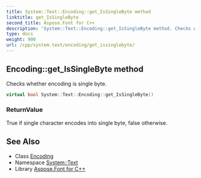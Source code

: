 ```yaml
---
title: System::Text::Encoding::get_IsSingleByte method
linktitle: get_IsSingleByte
second_title: Aspose.Font for C++
description: 'System::Text::Encoding::get_IsSingleByte method. Checks whether encoding is single byte in C++.'
type: docs
weight: 900
url: /cpp/system.text/encoding/get_issinglebyte/
---
```

## Encoding::get_IsSingleByte method


Checks whether encoding is single byte.

```cpp
virtual bool System::Text::Encoding::get_IsSingleByte()
```


### ReturnValue

True if single character encodes into single byte, false otherwise.

## See Also

* Class [Encoding](../)
* Namespace [System::Text](../../)
* Library [Aspose.Font for C++](../../../)
